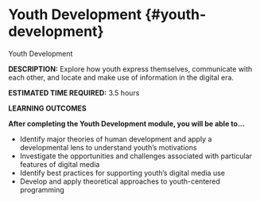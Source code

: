 # Youth Development {#youth-development}

Youth Development

**DESCRIPTION:** Explore how youth express themselves, communicate with each other, and locate and make use of information in the digital era.

**ESTIMATED TIME REQUIRED:** 3.5 hours

**LEARNING OUTCOMES**

**After completing the Youth Development module, you will be able to…**

*   Identify major theories of human development and apply a developmental lens to understand youth’s motivations
*   Investigate the opportunities and challenges associated with particular features of digital media
*   Identify best practices for supporting youth’s digital media use
*   Develop and apply theoretical approaches to youth-centered programming